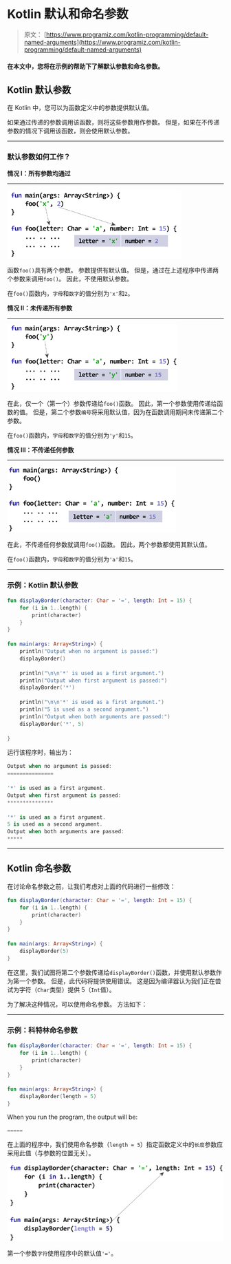 # Kotlin 默认和命名参数

> 原文： [https://www.programiz.com/kotlin-programming/default-named-arguments](https://www.programiz.com/kotlin-programming/default-named-arguments)

#### 在本文中，您将在示例的帮助下了解默认参数和命名参数。

## Kotlin 默认参数

在 Kotlin 中，您可以为函数定义中的参数提供默认值。

如果通过传递的参数调用该函数，则将这些参数用作参数。 但是，如果在不传递参数的情况下调用该函数，则会使用默认参数。

* * *

### 默认参数如何工作？

**情况 I：所有参数均通过**

* * *

![Both arguments passed to the function](img/a94104e8f06377de22db2e8181754c7f.png)

函数`foo()`具有两个参数。 参数提供有默认值。 但是，通过在上述程序中传递两个参数来调用`foo()`。 因此，不使用默认参数。

在`foo()`函数内，`字母`和`数字`的值分别为`'x'`和`2`。

**情况 II：未传递所有参数**

* * *

![All arguments are not passed to the function](img/1be9d459284ec38a715a8ad7e4ab3482.png)

在此，仅一个（第一个）参数传递给`foo()`函数。 因此，第一个参数使用传递给函数的值。 但是，第二个参数`编号`将采用默认值，因为在函数调用期间未传递第二个参数。

在`foo()`函数内，`字母`和`数字`的值分别为`'y'`和`15`。

**情况 III：不传递任何参数**

* * *

![No arguments passed to the function](img/e6d373a5b7938dce84a7cd3024633892.png)

在此，不传递任何参数就调用`foo()`函数。 因此，两个参数都使用其默认值。

在`foo()`函数内，`字母`和`数字`的值分别为`'a'`和`15`。

* * *

### 示例：Kotlin 默认参数

```kt
fun displayBorder(character: Char = '=', length: Int = 15) {
    for (i in 1..length) {
        print(character)
    }
}

fun main(args: Array<String>) {
    println("Output when no argument is passed:")
    displayBorder()

    println("\n\n'*' is used as a first argument.")
    println("Output when first argument is passed:")
    displayBorder('*')

    println("\n\n'*' is used as a first argument.")
    println("5 is used as a second argument.")
    println("Output when both arguments are passed:")
    displayBorder('*', 5)

}
```

运行该程序时，输出为：

```kt
Output when no argument is passed:
===============

'*' is used as a first argument.
Output when first argument is passed:
***************

'*' is used as a first argument.
5 is used as a second argument.
Output when both arguments are passed:
*****
```

* * *

## Kotlin 命名参数

在讨论命名参数之前，让我们考虑对上面的代码进行一些修改：

```kt
fun displayBorder(character: Char = '=', length: Int = 15) {
    for (i in 1..length) {
        print(character)
    }
}

fun main(args: Array<String>) {
    displayBorder(5)
}
```

在这里，我们试图将第二个参数传递给`displayBorder()`函数，并使用默认参数作为第一个参数。 但是，此代码将提供使用错误。 这是因为编译器认为我们正在尝试为字符（`Char`类型）提供 5（`Int`值）。

为了解决这种情况，可以使用命名参数。 方法如下：

* * *

### 示例：科特林命名参数

```kt
fun displayBorder(character: Char = '=', length: Int = 15) {
    for (i in 1..length) {
        print(character)
    }
}

fun main(args: Array<String>) {
    displayBorder(length = 5)
}

```

When you run the program, the output will be:

```kt
=====
```

在上面的程序中，我们使用命名参数（`length = 5`）指定函数定义中的`长度`参数应采用此值（与参数的位置无关）。

![Named Arguments in Kotlin](img/a8b52e0afd0014a09ae4e84d57cccf32.png)

第一个参数`字符`使用程序中的默认值`'='`。